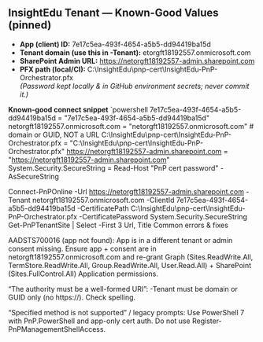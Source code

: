 ## InsightEdu Tenant — Known-Good Values (pinned)

- **App (client) ID:** 7e17c5ea-493f-4654-a5b5-dd94419ba15d
- **Tenant domain (use this in -Tenant):** 
etorgft18192557.onmicrosoft.com
- **SharePoint Admin URL:** https://netorgft18192557-admin.sharepoint.com
- **PFX path (local/CI):** C:\InsightEdu\pnp-cert\InsightEdu-PnP-Orchestrator.pfx  
  *(Password kept locally & in GitHub environment secrets; never commit it.)*

**Known-good connect snippet**
`powershell
7e17c5ea-493f-4654-a5b5-dd94419ba15d    = "7e17c5ea-493f-4654-a5b5-dd94419ba15d"
netorgft18192557.onmicrosoft.com   = "netorgft18192557.onmicrosoft.com"         # domain or GUID, NOT a URL
C:\InsightEdu\pnp-cert\InsightEdu-PnP-Orchestrator.pfx      = "C:\InsightEdu\pnp-cert\InsightEdu-PnP-Orchestrator.pfx"
https://netorgft18192557-admin.sharepoint.com = "https://netorgft18192557-admin.sharepoint.com"
System.Security.SecureString  = Read-Host "PnP cert password" -AsSecureString

Connect-PnPOnline -Url https://netorgft18192557-admin.sharepoint.com -Tenant netorgft18192557.onmicrosoft.com -ClientId 7e17c5ea-493f-4654-a5b5-dd94419ba15d 
  -CertificatePath C:\InsightEdu\pnp-cert\InsightEdu-PnP-Orchestrator.pfx -CertificatePassword System.Security.SecureString
Get-PnPTenantSite | Select -First 3 Url, Title
Common errors & fixes

AADSTS700016 (app not found): App is in a different tenant or admin consent missing. Ensure app + consent are in netorgft18192557.onmicrosoft.com and re-grant Graph (Sites.ReadWrite.All, TermStore.ReadWrite.All, Group.ReadWrite.All, User.Read.All) + SharePoint (Sites.FullControl.All) Application permissions.

“The authority must be a well-formed URI”: -Tenant must be domain or GUID only (no https://). Check spelling.

“Specified method is not supported” / legacy prompts: Use PowerShell 7 with PnP.PowerShell and app-only cert auth. Do not use Register-PnPManagementShellAccess.
